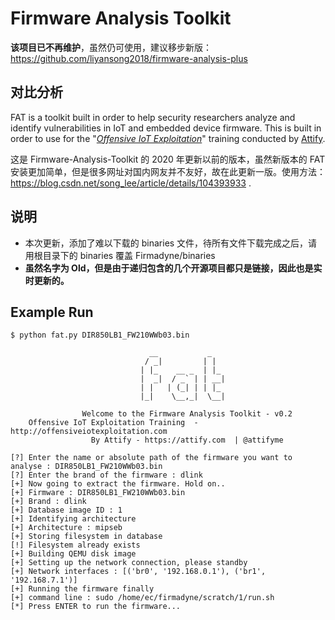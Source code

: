 # Firmware Analysis Toolkit 

**该项目已不再维护**，虽然仍可使用，建议移步新版：https://github.com/liyansong2018/firmware-analysis-plus

## 对比分析

FAT is a toolkit built in order to help security researchers analyze and identify vulnerabilities in IoT and embedded device firmware. This is built in order to use for the "*[Offensive IoT Exploitation](http://offensiveiotexploitation.com/)*" training conducted by [Attify](https://attify.com). 

这是 Firmware-Analysis-Toolkit 的 2020 年更新以前的版本，虽然新版本的 FAT 安装更加简单，但是很多网址对国内网友并不友好，故在此更新一版。使用方法：https://blog.csdn.net/song_lee/article/details/104393933 .

## 说明
 
- 本次更新，添加了难以下载的 binaries 文件，待所有文件下载完成之后，请用根目录下的 binaries 覆盖 Firmadyne/binaries
- **虽然名字为 Old，但是由于递归包含的几个开源项目都只是链接，因此也是实时更新的。**

## Example Run

```
$ python fat.py DIR850LB1_FW210WWb03.bin 

                               __           _   
                              / _|         | |  
                             | |_    __ _  | |_ 
                             |  _|  / _` | | __|
                             | |   | (_| | | |_ 
                             |_|    \__,_|  \__|                    
                    
                Welcome to the Firmware Analysis Toolkit - v0.2
    Offensive IoT Exploitation Training  - http://offensiveiotexploitation.com
                  By Attify - https://attify.com  | @attifyme
    
[?] Enter the name or absolute path of the firmware you want to analyse : DIR850LB1_FW210WWb03.bin
[?] Enter the brand of the firmware : dlink
[+] Now going to extract the firmware. Hold on..
[+] Firmware : DIR850LB1_FW210WWb03.bin
[+] Brand : dlink
[+] Database image ID : 1
[+] Identifying architecture
[+] Architecture : mipseb
[+] Storing filesystem in database
[!] Filesystem already exists
[+] Building QEMU disk image
[+] Setting up the network connection, please standby
[+] Network interfaces : [('br0', '192.168.0.1'), ('br1', '192.168.7.1')]
[+] Running the firmware finally
[+] command line : sudo /home/ec/firmadyne/scratch/1/run.sh
[*] Press ENTER to run the firmware...
```
